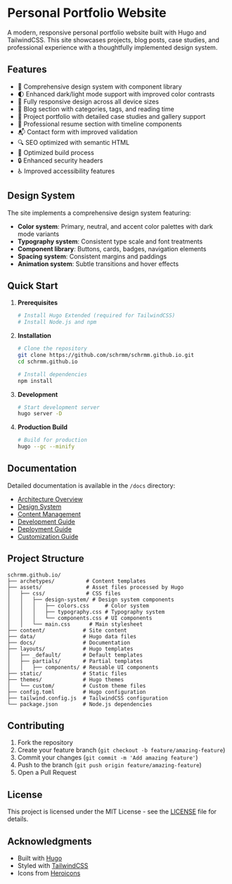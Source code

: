 # Personal Portfolio Website

A modern, responsive personal portfolio website built with Hugo and TailwindCSS. This site showcases projects, blog posts, case studies, and professional experience with a thoughtfully implemented design system.

## Features

- 🎨 Comprehensive design system with component library
- 🌓 Enhanced dark/light mode support with improved color contrasts
- 📱 Fully responsive design across all device sizes
- 📝 Blog section with categories, tags, and reading time
- 💼 Project portfolio with detailed case studies and gallery support
- 📄 Professional resume section with timeline components
- 📬 Contact form with improved validation
- 🔍 SEO optimized with semantic HTML
- 🚀 Optimized build process
- 🔒 Enhanced security headers
- ♿ Improved accessibility features

## Design System

The site implements a comprehensive design system featuring:

- **Color system**: Primary, neutral, and accent color palettes with dark mode variants
- **Typography system**: Consistent type scale and font treatments
- **Component library**: Buttons, cards, badges, navigation elements
- **Spacing system**: Consistent margins and paddings
- **Animation system**: Subtle transitions and hover effects

## Quick Start

1. **Prerequisites**
   ```bash
   # Install Hugo Extended (required for TailwindCSS)
   # Install Node.js and npm
   ```

2. **Installation**
   ```bash
   # Clone the repository
   git clone https://github.com/schrmm/schrmm.github.io.git
   cd schrmm.github.io

   # Install dependencies
   npm install
   ```

3. **Development**
   ```bash
   # Start development server
   hugo server -D
   ```

4. **Production Build**
   ```bash
   # Build for production
   hugo --gc --minify
   ```

## Documentation

Detailed documentation is available in the `/docs` directory:

- [Architecture Overview](docs/architecture.md)
- [Design System](docs/design-system.md)
- [Content Management](docs/content-management.md)
- [Development Guide](docs/development.md)
- [Deployment Guide](docs/deployment.md)
- [Customization Guide](docs/customization.md)

## Project Structure

```
schrmm.github.io/
├── archetypes/          # Content templates
├── assets/              # Asset files processed by Hugo
│   ├── css/             # CSS files
│   │   ├── design-system/ # Design system components
│   │   │   ├── colors.css     # Color system
│   │   │   ├── typography.css # Typography system
│   │   │   └── components.css # UI components
│   │   └── main.css      # Main stylesheet
├── content/            # Site content
├── data/               # Hugo data files
├── docs/               # Documentation
├── layouts/            # Hugo templates
│   ├── _default/       # Default templates
│   ├── partials/       # Partial templates
│   │   ├── components/ # Reusable UI components
├── static/             # Static files
├── themes/             # Hugo themes
│   └── custom/         # Custom theme files
├── config.toml         # Hugo configuration
├── tailwind.config.js  # TailwindCSS configuration
└── package.json        # Node.js dependencies
```

## Contributing

1. Fork the repository
2. Create your feature branch (`git checkout -b feature/amazing-feature`)
3. Commit your changes (`git commit -m 'Add amazing feature'`)
4. Push to the branch (`git push origin feature/amazing-feature`)
5. Open a Pull Request

## License

This project is licensed under the MIT License - see the [LICENSE](LICENSE) file for details.

## Acknowledgments

- Built with [Hugo](https://gohugo.io/)
- Styled with [TailwindCSS](https://tailwindcss.com/)
- Icons from [Heroicons](https://heroicons.com/)